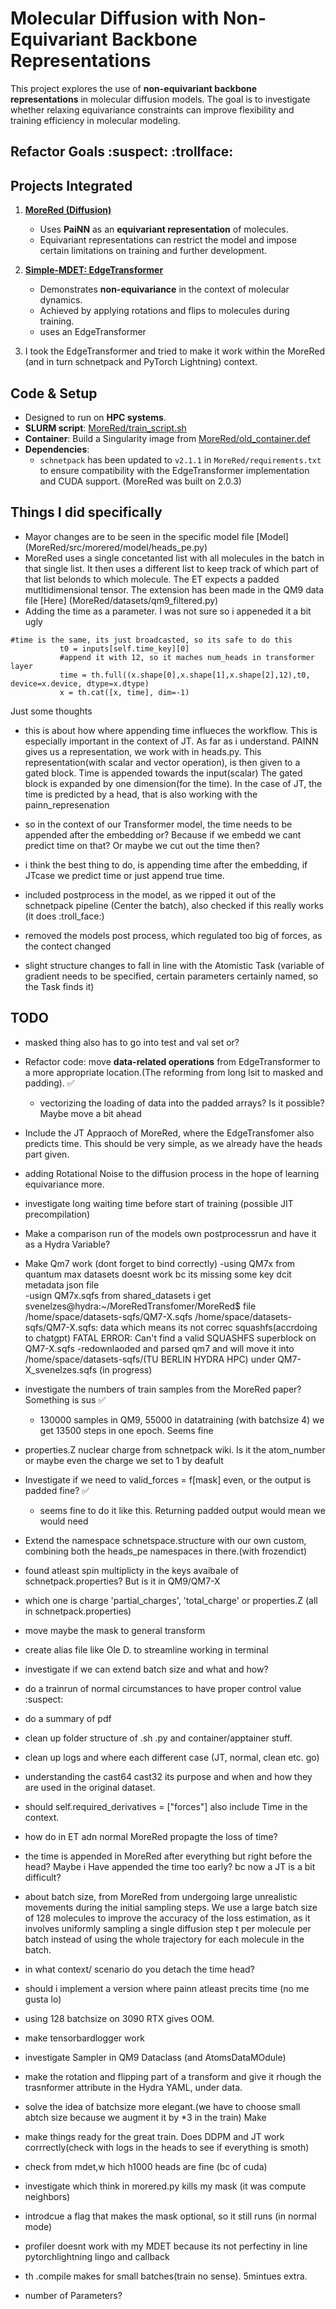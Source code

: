 # Molecular Diffusion with Non-Equivariant Backbone Representations

This project explores the use of **non-equivariant backbone representations** in molecular diffusion models. The goal is to investigate whether relaxing equivariance constraints can improve flexibility and training efficiency in molecular modeling.

## Refactor Goals :suspect: :trollface:


## Projects Integrated

1. **[MoreRed (Diffusion)](https://github.com/khaledkah/MoreRed)**  
   - Uses **PaiNN** as an **equivariant representation** of molecules.  
   - Equivariant representations can restrict the model and impose certain limitations on training and further development.

2. **[Simple-MDET: EdgeTransformer](https://github.com/mx-e/simple-md)**  
   - Demonstrates **non-equivariance** in the context of molecular dynamics.  
   - Achieved by applying rotations and flips to molecules during training.
   - uses an EdgeTransformer

3. I took the EdgeTransformer and tried to make it work within the MoreRed (and in turn schnetpack and PyTorch Lightning) context.


## Code & Setup

- Designed to run on **HPC systems**.
- **SLURM script**: [MoreRed/train_script.sh](MoreRed/train_script.sh)
- **Container**: Build a Singularity image from [MoreRed/old_container.def](MoreRed/old_container.def)
- **Dependencies**:  
  - `schnetpack` has been updated to `v2.1.1` in `MoreRed/requirements.txt` to ensure compatibility with the EdgeTransformer implementation and CUDA support. (MoreRed was built on 2.0.3)
## Things I did specifically
- Mayor changes are to be seen in the specific model file [Model]  (MoreRed/src/morered/model/heads_pe.py)
- MoreRed uses a single concetanted list with all molecules in the batch in that single list. It then uses a different list to keep track of which part of that list belonds to which molecule. The ET expects a padded mutltidimensional tensor. The extension has been made in the QM9 data file [Here] (MoreRed/datasets/qm9_filtered.py)
 - Adding the time as a parameter. I was not sure so i appeneded it a bit ugly
 ```
#time is the same, its just broadcasted, so its safe to do this
            t0 = inputs[self.time_key][0]
            #append it with 12, so it maches num_heads in transformer layer
            time = th.full((x.shape[0],x.shape[1],x.shape[2],12),t0, device=x.device, dtype=x.dtype)
            x = th.cat([x, time], dim=-1)
```
Just some thoughts
   - this is about how where appending time influeces the workflow. This is especially important in the context of JT. As far as i understand. PAINN gives us a representation, we work with in heads.py. This representation(with scalar and vector operation), is then given to a gated block. Time is appended towards the input(scalar) The gated block is expanded by one dimension(for the time). In the case of JT, the time is predicted by a head, that is also working with the painn_represenation
   - so in the context of our Transformer model, the time needs to be appended after the embedding or? Because if we embedd we cant predict time on that? Or maybe we cut out the time then?
   - i think the best thing to do, is appending time after the embedding, if JTcase we predict time or just append true time.
    
- included postprocess in the model, as we ripped it out of the schnetpack pipeline (Center the batch), also checked if this really works (it does :troll_face:)
- removed the models post process, which regulated too big of forces, as the contect changed
- slight structure changes to fall in line with the Atomistic Task (variable of gradient needs to be specified, certain parameters certainly named, so the Task finds it)


## TODO
- masked thing also has to go into test and val set or?
- Refactor code: move **data-related operations** from EdgeTransformer to a more appropriate location.(The reforming from long lsit to masked and padding). :white_check_mark: 
   - vectorizing the loading of data into the padded arrays? Is it possible? Maybe move a bit ahead
- Include the JT Appraoch of MoreRed, where the EdgeTransfomer also predicts time. This should be very simple, as we already have the heads part given.
- adding Rotational Noise to the diffusion process in the hope of learning equivariance more.
- investigate long waiting time before start of training (possible JIT precompilation)
- Make a comparison run of the models own postprocessrun and have it as a Hydra Variable?
- Make Qm7 work (dont forget to bind correctly)
   -using QM7x from quantum max datasets doesnt work bc its missing some key dcit metadata json file  
   -usign QM7x.sqfs from shared_datasets i get 
      svenelzes@hydra:~/MoreRedTransfomer/MoreRed$ file /home/space/datasets-sqfs/QM7-X.sqfs
      /home/space/datasets-sqfs/QM7-X.sqfs: data
      which means its not correc squashfs(accrdoing to chatgpt)
      FATAL ERROR: Can't find a valid SQUASHFS superblock on QM7-X.sqfs
   -redownlaoded and parsed qm7 and will move it into /home/space/datasets-sqfs/(TU BERLIN HYDRA HPC) under QM7-X_svenelzes.sqfs (in progress)

- investigate the numbers of train samples from the MoreRed paper? Something is sus :white_check_mark:
   - 130000 samples in QM9, 55000 in datatraining (with batchsize 4) we get 13500 steps in one epoch. Seems fine
- properties.Z nuclear charge from schnetpack wiki. Is it the atom_number or maybe even the charge we set to 1 by deafult
- Investigate if we need to valid_forces = f[mask] even, or the output is padded fine? :white_check_mark:
   - seems fine to do it like this. Returning padded output would mean we would need 
- Extend the namespace schnetspace.structure with our own custom, combining both the heads_pe namespaces in there.(with frozendict)
- found atleast spin multiplicty in the keys avaibale of schnetpack.properties? But is it in QM9/QM7-X
- which one is charge 'partial_charges', 'total_charge' or properties.Z (all in schnetpack.properties)
- move maybe the mask to general transform 
- create alias file like Ole D. to streamline working in terminal
- investigate if we can extend batch size and what and how? 
- do a trainrun of normal circumstances to have proper control value :suspect:
- do a summary of pdf
- clean up folder structure of .sh .py and container/apptainer stuff.
- clean up logs and where each different case (JT, normal, clean etc. go)
- understanding the cast64 cast32 its purpose and when and how they are used in the original dataset.
- should self.required_derivatives = ["forces"] also include Time in the context.
- how do in ET adn normal MoreRed propagte the loss of time?


- the time is appended in MoreRed after everything but right before the head? Maybe i Have appended the time too early? bc now a JT is a bit difficult?
- about batch size, from MoreRed
from undergoing large unrealistic movements during the initial sampling steps. We use a large batch size of
128 molecules to improve the accuracy of the loss estimation, as it involves uniformly sampling a single
diffusion step t per molecule per batch instead of using the whole trajectory for each molecule in the batch.

- in what context/ scenario do you detach the time head?
- should i implement a version where painn atleast precits time (no me gusta lo)
- using 128 batchsize on 3090 RTX gives OOM.
- make tensorbardlogger work
- investigate Sampler in QM9 Dataclass (and AtomsDataMOdule)
- make the rotation and flipping part of a transform and give it rhough the trasnformer attribute in the Hydra YAML, under data.
- solve the idea of batchsize more elegant.(we have to choose small abtch size because we augment it by *3 in the train) Make 
- make things ready for the great train. Does DDPM and JT work corrrectly(check with logs in the heads to see if everything is smoth)
- check from mdet,w hich h1000 heads are fine (bc of cuda)
- investigate which think in morered.py kills my mask (it was compute neighbors)
- introdcue a flag that makes the mask optional, so it still runs (in normal mode)
- profiler doesnt work with my MDET because its not perfectiny in line pytorchlightning lingo and callback
- th .compile makes for small batches(train no sense). 5mintues extra.
- number of Parameters?